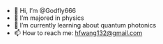 - 👋 Hi, I’m @Godfly666
- 👀 I’m majored in physics
- 🌱 I’m currently learning about quantum photonics
- 📫 How to reach me: hfwang132@gmail.com

<!---
Godfly666/Godfly666 is a ✨ special ✨ repository because its `README.md` (this file) appears on your GitHub profile.
You can click the Preview link to take a look at your changes.
--->
